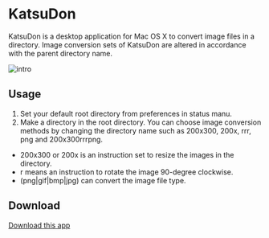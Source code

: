 
# KatsuDon
KatsuDon is a desktop application for Mac OS X to convert image files in a directory.
Image conversion sets of KatsuDon are altered in accordance with the parent directory name.

![intro](http://gyazo.com/4c4ce27719767bae98e7eab779ba4559.png)


## Usage
1. Set your default root directory from preferences in status manu.
2. Make a directory in the root directory. You can choose image conversion methods by changing the directory name such as 200x300, 200x, rrr, png and 200x300rrrpng.
  * 200x300 or 200x is an instruction set to resize the images in the directory.
  * r means an instruction to rotate the image 90-degree clockwise.
  * (png|gif|bmp|jpg) can convert the image file type.

## Download
[Download this app](https://github.com/ayakix/KatsuDon/blob/master/app/KatsuDon.app.zip?raw=true)
